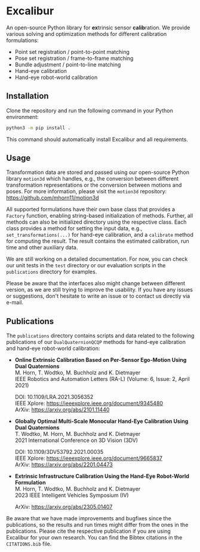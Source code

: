 # Excalibur

An open-source Python library for **ex**trinsic sensor **calib**ration.
We provide various solving and optimization methods for different calibration formulations:

 * Point set registration / point-to-point matching
 * Pose set registration / frame-to-frame matching
 * Bundle adjustment / point-to-line matching
 * Hand-eye calibration
 * Hand-eye robot-world calibration


## Installation

Clone the repository and run the following command in your Python environment:

```bash
python3 -m pip install .
```

This command should automatically install Excalibur and all requirements.



## Usage

Transformation data are stored and passed using our open-source Python library `motion3d` which handles, e.g., the conversion between different transformation representations or the conversion between motions and poses.
For more information, please visit the `motion3d` repository: https://github.com/mhorn11/motion3d

All supported formulations have their own base class that provides a `Factory` function, enabling string-based initialization of methods.
Further, all methods can also be initialized directory using the respective class.
Each class provides a method for setting the input data, e.g., `set_transformations(...)` for hand-eye calibration, and a `calibrate` method for computing the result.
The result contains the estimated calibration, run time and other auxiliary data.

We are still working on a detailed documentation.
For now, you can check our unit tests in the `test` directory or our evaluation scripts in the `publications` directory for examples.

Please be aware that the interfaces also might change between different version, as we are still trying to improve the usability.
If you have any issues or suggestions, don't hesitate to write an issue or to contact us directly via e-mail.



## Publications

The `publications` directory contains scripts and data related to the following publications of our `DualQuaternionQCQP` methods for hand-eye calibration and hand-eye robot-world calibration:

  * **Online Extrinsic Calibration Based on Per-Sensor Ego-Motion Using Dual Quaternions**  
    M. Horn, T. Wodtko, M. Buchholz and K. Dietmayer  
    IEEE Robotics and Automation Letters (RA-L) (Volume: 6, Issue: 2, April 2021)

    DOI: 10.1109/LRA.2021.3056352  
    IEEE Xplore: https://ieeexplore.ieee.org/document/9345480  
    ArXiv: https://arxiv.org/abs/2101.11440

  * **Globally Optimal Multi-Scale Monocular Hand-Eye Calibration Using Dual Quaternions**  
    T. Wodtko, M. Horn, M. Buchholz and K. Dietmayer  
    2021 International Conference on 3D Vision (3DV)

    DOI: 10.1109/3DV53792.2021.00035  
    IEEE Xplore: https://ieeexplore.ieee.org/document/9665837  
    ArXiv: https://arxiv.org/abs/2201.04473

  * **Extrinsic Infrastructure Calibration Using the Hand-Eye Robot-World Formulation**  
    M. Horn, T. Wodtko, M. Buchholz and K. Dietmayer  
    2023 IEEE Intelligent Vehicles Symposium (IV)

    ArXiv: https://arxiv.org/abs/2305.01407

Be aware that we have made improvements and bugfixes since the publications, so the results and run times might differ from the ones in the publications.
Please cite the respective publication if you are using Excalibur for your own research.
You can find the Bibtex citations in the `CITATIONS.bib` file.
